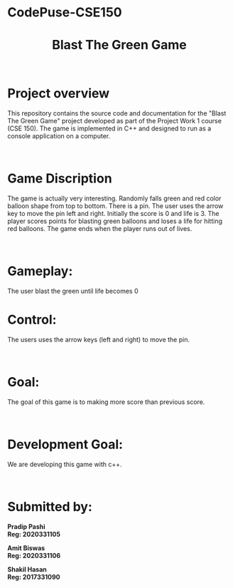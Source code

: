 # CodePuse-CSE150
<h1 align="center">Blast The Green Game</h1>
<br/><h1>Project overview</h1>

This repository contains the source code and documentation for the "Blast The Green Game" project developed as part of the Project Work 1 course (CSE 150). The game is implemented in C++ and designed to run as a console application on a computer.

<br/><h1>Game Discription</h1>
The game is actually very interesting. Randomly falls green and red color balloon shape from top to bottom. There is a pin. The user uses the arrow key to move the pin left and right. Initially the score is 0 and life is 3. The player scores points for blasting green balloons and loses a life for hitting red balloons. The game ends when the player runs out of lives.

<br/><h1>Gameplay:</h1>
The user blast the green until life becomes 0
<br/><h1>Control:</h1>
The users uses the arrow keys (left and right) to move the pin.

<br/><h1>Goal:</h1> 
The goal of this game is to making more score than previous score.

<br/><h1>Development Goal:</h1> 
We are developing this game with c++.
 
<br/><h1>Submitted by:</h1>

<p><b>Pradip Pashi<br>
Reg: 2020331105</b></p>

<p><b>Amit Biswas<br>
Reg: 2020331106</b></p>

<p><b>Shakil Hasan<br>
Reg: 2017331090</b></p>

